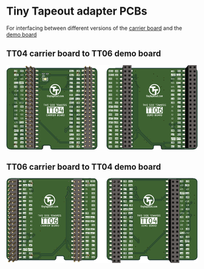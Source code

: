 # Tiny Tapeout adapter PCBs

For interfacing between different versions of the [carrier board](https://github.com/TinyTapeout/breakout-pcb/) and the [demo board](https://github.com/TinyTapeout/tt-demo-pcb)

## TT04 carrier board to TT06 demo board

![front and back of TT04 CB to TT06 DB adapter](adapter-tt04-cb-tt06-db/img/two-sides.png)

## TT06 carrier board to TT04 demo board

![front and back of TT06 CB to TT04 DB adapter](adapter-tt06-cb-tt04-db/img/two-sides.png)

